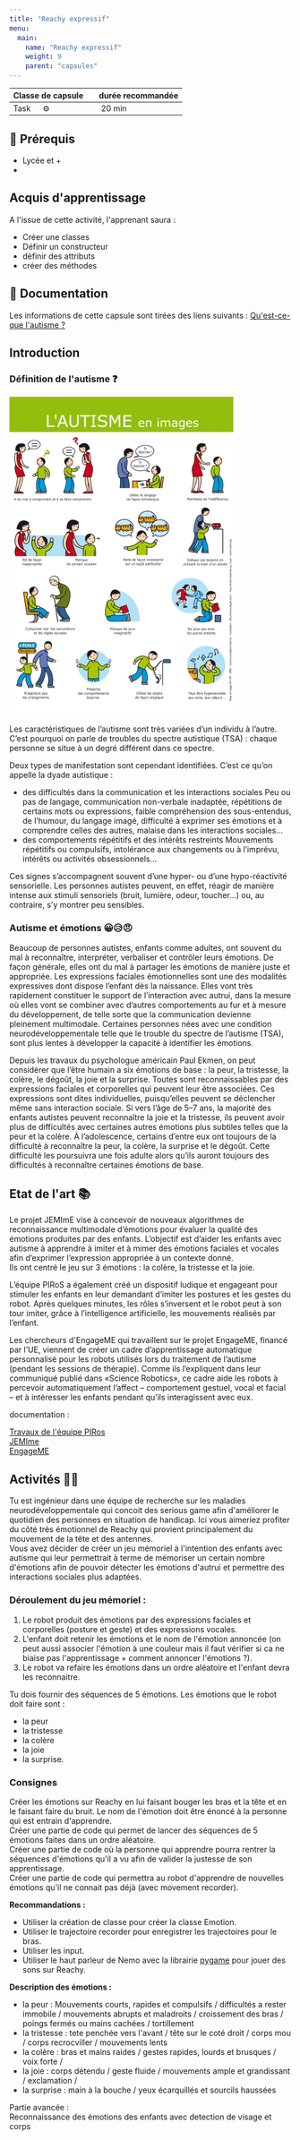```yaml
---
title: "Reachy expressif"
menu:
  main:
    name: "Reachy expressif"
    weight: 9
    parent: "capsules"
---
```

| Classe de capsule  | &emsp;durée recommandée |
|:-------------------|:------------------|
| Task  &emsp;  ⚙️  |&emsp; 20 min      |


## 🎒 Prérequis

- Lycée et +
- 

## Acquis d'apprentissage
A l'issue de cette activité, l'apprenant saura : 
- Créer une classes 
- Définir un constructeur
- définir des attributs
- créer des méthodes  

## 📗 Documentation

Les informations de cette capsule sont tirées des liens suivants :
[Qu'est-ce-que l'autisme ?](https://www.craif.org/quest-ce-que-lautisme-44)


## Introduction 

### Définition de l'autisme ❓

![autisme](img/autism.png)

Les caractéristiques de l’autisme sont très variées d’un individu à l’autre. C’est pourquoi on parle de troubles du spectre autistique (TSA) : chaque personne se situe à un degré différent dans ce spectre.

Deux types de manifestation sont cependant identifiées. C’est ce qu’on appelle la dyade autistique :

* des difficultés dans la communication et les interactions sociales
Peu ou pas de langage, communication non-verbale inadaptée, répétitions de certains mots ou expressions, faible compréhension des sous-entendus, de l’humour, du langage imagé, difficulté à exprimer ses émotions et à comprendre celles des autres, malaise dans les interactions sociales…
* des comportements répétitifs et des intérêts restreints
Mouvements répétitifs ou compulsifs, intolérance aux changements ou à l’imprévu, intérêts ou activités obsessionnels…

Ces signes s’accompagnent souvent d’une hyper- ou d’une hypo-réactivité sensorielle. Les personnes autistes peuvent, en effet, réagir de manière intense aux stimuli sensoriels (bruit, lumière, odeur, toucher…) ou, au contraire, s’y montrer peu sensibles.

### Autisme et émotions 😀😥😠

Beaucoup de personnes autistes, enfants comme adultes, ont souvent du mal à reconnaître, interpréter, verbaliser et contrôler leurs émotions. De façon générale, elles ont du mal à partager les émotions de manière juste et appropriée. 
Les expressions faciales émotionnelles sont une des modalités expressives dont dispose l’enfant dès la naissance. Elles vont très rapidement constituer le support de l’interaction avec autrui, dans la mesure où elles vont se combiner avec d’autres comportements au fur et à mesure du développement, de telle sorte que la communication devienne pleinement multimodale.
Certaines personnes nées avec une condition neurodéveloppementale telle que le trouble du spectre de l’autisme (TSA), sont plus lentes à développer la capacité à identifier les émotions.

Depuis les travaux du psychologue américain Paul Ekmen, on peut considérer que l’être humain a six émotions de base : la peur, la tristesse, la colère, le dégoût, la joie et la surprise. Toutes sont reconnaissables par des expressions faciales et corporelles qui peuvent leur être associées. Ces expressions sont dites individuelles, puisqu’elles peuvent se déclencher même sans interaction sociale.
Si vers l’âge de 5–7 ans, la majorité des enfants autistes peuvent reconnaître la joie et la tristesse, ils peuvent avoir plus de difficultés avec certaines autres émotions plus subtiles telles que la peur et la colère. À l’adolescence, certains d’entre eux ont toujours de la difficulté à reconnaître la peur, la colère, la surprise et le dégoût. Cette difficulté les poursuivra une fois adulte alors qu’ils auront toujours des difficultés à reconnaître certaines émotions de base.

## Etat de l'art 📚
 
Le projet JEMImE vise à concevoir de nouveaux algorithmes de reconnaissance multimodale d’émotions pour évaluer la qualité des émotions produites par des enfants. L’objectif est d’aider les enfants avec autisme à apprendre à imiter et à mimer des émotions faciales et vocales afin d’exprimer l’expression appropriée à un contexte donné.  
Ils ont centré le jeu sur 3 émotions : la colère, la tristesse et la joie.

L’équipe PIRoS a également créé un dispositif ludique et engageant pour stimuler les enfants en leur demandant d’imiter les postures et les gestes du robot. Après quelques minutes, les rôles s’inversent et le robot peut à son tour imiter, grâce à l’intelligence artificielle, les mouvements réalisés par l’enfant.

Les chercheurs d'EngageME qui travaillent sur le projet EngageME, financé par l’UE, viennent de créer un cadre d’apprentissage automatique personnalisé pour les robots utilisés lors du traitement de l’autisme (pendant les sessions de thérapie). Comme ils l’expliquent dans leur communiqué publié dans «Science Robotics», ce cadre aide les robots à percevoir automatiquement l’affect – comportement gestuel, vocal et facial – et à intéresser les enfants pendant qu’ils interagissent avec eux.

documentation : 

[Travaux de l'équipe PIRos](https://www.sorbonne-universite.fr/actualites/la-robotique-au-service-des-enfants-autistes)   
[JEMIme](http://www.innovation-alzheimer.fr/jemime/)   
[EngageME](https://cordis.europa.eu/article/id/123847-teaching-robots-how-to-interact-with-children-with-autism/fr)   

## Activités 👩‍💻

Tu est ingénieur dans une équipe de recherche sur les maladies neurodéveloppementale qui concoit des serious game afin d'améliorer le quotidien des personnes en situation de handicap.
Ici vous aimeriez profiter du côté très émotionnel de Reachy qui provient principalement du mouvement de la tête et des antennes.  
Vous avez décider de créer un jeu mémoriel à l'intention des enfants avec autisme qui leur permettrait à terme de mémoriser un certain nombre d'émotions afin de pouvoir détecter les émotions d'autrui et permettre des interactions sociales plus adaptées.

### Déroulement du jeu mémoriel :   
1. Le robot produit des émotions par des expressions faciales et corporelles (posture et geste) et des expressions vocales.   
2. L'enfant doit retenir les émotions et le nom de l'émotion annoncée (on peut aussi associer l'émotion à une couleur mais il faut vérifier si ca ne biaise pas l'apprentissage + comment annoncer l'émotions ?). 
3. Le robot va refaire les émotions dans un ordre aléatoire et l'enfant devra les reconnaitre. 

Tu dois fournir des séquences de 5 émotions. Les émotions que le robot doit faire sont : 
* la peur
* la tristesse
* la colère 
* la joie 
* la surprise.

### Consignes 
Créer les émotions sur Reachy en lui faisant bouger les bras et la tête et en le faisant faire du bruit. Le nom de l'émotion doit être énoncé à la personne qui est entrain d'apprendre.   
Créer une partie de code qui permet de lancer des séquences de 5 émotions faites dans un ordre aléatoire.   
Créer une partie de code où la personne qui apprendre pourra rentrer la séquences d'émotions qu'il a vu afin de valider la justesse de son apprentissage.   
Créer une partie de code qui permettra au robot d'apprendre de nouvelles émotions qu'il ne connait pas déjà (avec movement recorder).   

**Recommandations :** 
- Utiliser la création de classe pour créer la classe Emotion.
- Utiliser le trajectoire recorder pour enregistrer les trajectoires pour le bras. 
- Utiliser les input. 
- Utiliser le haut parleur de Nemo avec la librairie [pygame](https://devdocs.io/pygame-pygame-mixer-music/) pour jouer des sons sur Reachy. 

**Description des émotions :**
* la peur :  Mouvements courts, rapides et compulsifs / difficultés a rester immobile / mouvements abrupts et maladroits / croissement des bras / poings fermés ou mains cachées / tortillement 
* la tristesse : tete penchée vers l'avant / tête sur le coté droit / corps mou / corps recrocviller /  mouvements lents
* la colère : bras et mains raides / gestes rapides, lourds et brusques / voix forte /   
* la joie : corps détendu / geste fluide / mouvements ample et grandissant / exclamation / 
* la surprise : main à la bouche / yeux écarquillés et sourcils haussées 


Partie avancée :   
Reconnaissance des émotions des enfants avec detection de visage et corps
